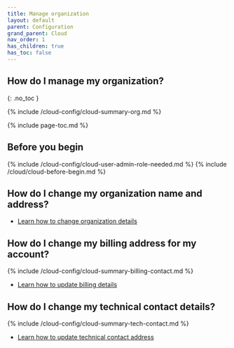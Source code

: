 ```yaml
---
title: Manage organization
layout: default
parent: Configuration
grand_parent: Cloud
nav_order: 1
has_children: true
has_toc: false
---
```


## How do I manage my organization?
{: .no_toc }

{% include /cloud-config/cloud-summary-org.md %}

{% include page-toc.md %}

## Before you begin

{% include /cloud-config/cloud-user-admin-role-needed.md %}
{% include /cloud/cloud-before-begin.md %}

## How do I change my organization name and address?

* [Learn how to change organization details](/cloud/cloud-configuration/cloud-org-address)

## How do I change my billing address for my account?

{% include /cloud-config/cloud-summary-billing-contact.md %}

* [Learn how to update billing details](/cloud/cloud-configuration/cloud-org-update-billing)

## How do I change my technical contact details?

{% include /cloud-config/cloud-summary-tech-contact.md %}

* [Learn how to update technical contact address](/cloud/cloud-configuration/cloud-org-update-tech-contact)
